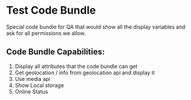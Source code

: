 # Test Code Bundle

Special code bundle for QA that would show all the display variables and ask for all permissions we allow.

## Code Bundle Capabilities:
1) Display all attributes that the code bundle can get
2) Get geolocation / info from geolocation api and display it
3) Use media api
4) Show Local storage
5) Online Status
